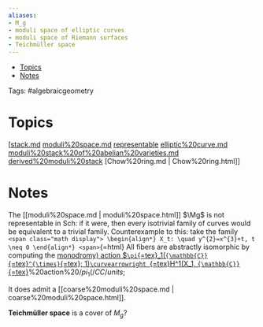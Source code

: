 ```yaml
---
aliases:
- M_g
- moduli space of elliptic curves
- moduli space of Riemann surfaces
- Teichmüller space
---
```


-   [Topics](#topics)
-   [Notes](#notes)














Tags: \#algebraicgeometry

Topics
======

[[stack.md](stack.md) [moduli%20space.md](moduli%20space.md) [representable](representable) [elliptic%20curve.md](elliptic%20curve.md) [moduli%20stack%20of%20abelian%20varieties.md](moduli%20stack%20of%20abelian%20varieties.md) [derived%20moduli%20stack](derived%20moduli%20stack) [Chow%20ring.md | Chow%20ring.html]]

Notes
=====

The [[moduli%20space.md | moduli%20space.html]] $\Mg$ is not representable in ${\mathsf{Sch}}$: if it were, then every isotrivial family of curves would be equivalent to a trivial family. Counterexample to this: take the family `
<span class="math display">
\begin{align*}
X_t: \quad y^{2}=x^{3}+t, t \neq 0
\end{align*}
<span>`{=html} All fibers are abstractly isomorphic by computing the [monodromy) action \$`\pi`{=tex}\_1(`{\mathbb{C}}`{=tex}`^{\times}`{=tex}; 1)`\curvearrowright `{=tex}H\^1(X_1, `{\mathbb{C}}`{=tex}](monodromy)%20action%20$/pi_1(/CC/units;%201)/actson%20H^1(X_1,%20/CC)$

It does admit a [[coarse%20moduli%20space.md | coarse%20moduli%20space.html]].

**Teichmüller space** is a cover of $M_g$?

